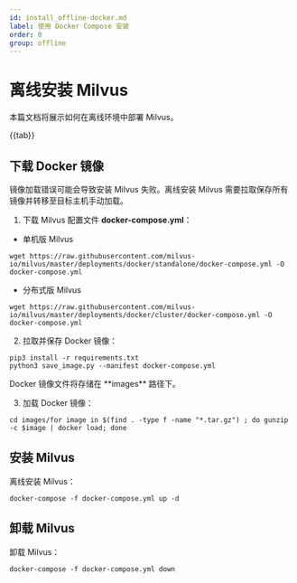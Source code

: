 ```yaml
---
id: install_offline-docker.md
label: 使用 Docker Compose 安装
order: 0
group: offline
---
```

# 离线安装 Milvus

本篇文档将展示如何在离线环境中部署 Milvus。

{{tab}}

## 下载 Docker 镜像

镜像加载错误可能会导致安装 Milvus 失败。离线安装 Milvus 需要拉取保存所有镜像并转移至目标主机手动加载。

1. 下载 Milvus 配置文件 **docker-compose.yml**：

- 单机版 Milvus

```
wget https://raw.githubusercontent.com/milvus-io/milvus/master/deployments/docker/standalone/docker-compose.yml -O docker-compose.yml
```

- 分布式版 Milvus

```
wget https://raw.githubusercontent.com/milvus-io/milvus/master/deployments/docker/cluster/docker-compose.yml -O docker-compose.yml
```

2. 拉取并保存 Docker 镜像：

```
pip3 install -r requirements.txt
python3 save_image.py --manifest docker-compose.yml
```

<div class="alert note">
Docker 镜像文件将存储在 **images** 路径下。
</div>


3. 加载 Docker 镜像：

```
cd images/for image in $(find . -type f -name "*.tar.gz") ; do gunzip -c $image | docker load; done
```

## 安装 Milvus

离线安装 Milvus：

```
docker-compose -f docker-compose.yml up -d
```

## 卸载 Milvus

卸载 Milvus：

```
docker-compose -f docker-compose.yml down
```

